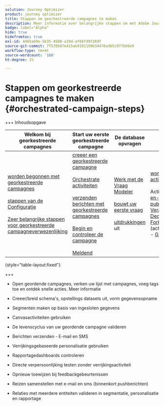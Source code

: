 ```yaml
---
solution: Journey Optimizer
product: journey optimizer
title: Stappen om georkestreerde campagnes te maken
description: Meer informatie over belangrijke stappen om met Adobe Journey Optimizer georkestreerde campagnes te maken
badge: label="Alpha"
hide: true
hidefromtoc: true
exl-id: 4465a69e-5b35-4580-a19d-af66f49f269f
source-git-commit: 7f535b87e415ae9191199b34476adb5c977b66e9
workflow-type: tm+mt
source-wordcount: '168'
ht-degree: 1%

---
```


# Stappen om georkestreerde campagnes te maken {#orchestrated-campaign-steps}

+++ Inhoudsopgave

| Welkom bij georkestreerde campagnes | Start uw eerste georkestreerde campagne | De database opvragen | Gecontroleerde campagnes |
|---|---|---|---|
| [ worden begonnen met georkestreerde campagnes ](gs-orchestrated-campaigns.md)<br/><br/>[ stappen van de Configuratie ](configuration-steps.md)<br/><br/>[ Zeer belangrijke stappen voor georkestreerde campagneverwezenlijking ](gs-campaign-creation.md) | [ creeer een georkestreerde campagne ](create-orchestrated-campaign.md)<br/><br/>[ Orchestrate activiteiten ](orchestrate-activities.md)<br/><br/>[ verzenden berichten met georkestreerde campagnes ](send-messages.md)<br/><br/>[ Begin en controleer de campagne ](start-monitor-campaigns.md)<br/><br/>[ Meldend ](reporting-campaigns.md) | [ Werk met de Vraag Modeler ](orchestrated-query-modeler.md)<br/><br/>[ bouwt uw eerste vraag ](build-query.md)<br/><br/>[ uitdrukkingen ](edit-expressions.md) uit | [ wordt begonnen met activiteiten ](activities/about-activities.md)<br/><br/> Activiteiten:<br/>[ en-sluit zich aan ](activities/and-join.md) - [ bouwt publiek ](activities/build-audience.md) - [ dimensie van de Verandering ](activities/change-dimension.md) - [ combineert ](activities/combine.md) - [ Deduplicatie ](activities/deduplication.md) - [ Verrijking ](activities/enrichment.md) - [ Fork ](activities/fork.md) opnieuw verzoening ](activities/reconciliation.md) - [ Gesplitst ](activities/split.md) - [ wacht ](activities/wait.md)[ |

{style="table-layout:fixed"}

+++

* Open geordende campagnes, verken uw lijst met campagnes, voeg tags toe en ontdek snelle acties. Meer informatie
* Creeer/breid schema&#39;s, opstellings datasets uit, vorm gegevensopname

* Segmenten maken op basis van ingesloten gegevens
* Canvasactiviteiten gebruiken
* De levenscyclus van uw geordende campagne valideren

* Berichten verzenden - E-mail en SMS
* Verrijkingsgebaseerde personalisatie gebruiken
* Rapportagedashboards controleren

* Directe verpersoonlijking testen zonder verrijkingsactiviteit
* Opnieuw toewijzen bij feedbackgebeurtenissen
* Reizen samenstellen met e-mail en sms (binnenkort pushberichten)

* Relaties met meerdere entiteiten valideren in segmentatie, personalisatie en rapportage



